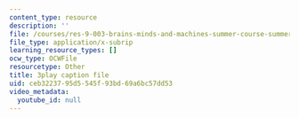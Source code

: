 ```yaml
---
content_type: resource
description: ''
file: /courses/res-9-003-brains-minds-and-machines-summer-course-summer-2015/ceb3223795d5545f93bd69a6bc57dd53_hRAlCx8Xd0Q.vtt
file_type: application/x-subrip
learning_resource_types: []
ocw_type: OCWFile
resourcetype: Other
title: 3play caption file
uid: ceb32237-95d5-545f-93bd-69a6bc57dd53
video_metadata:
  youtube_id: null
---
```

